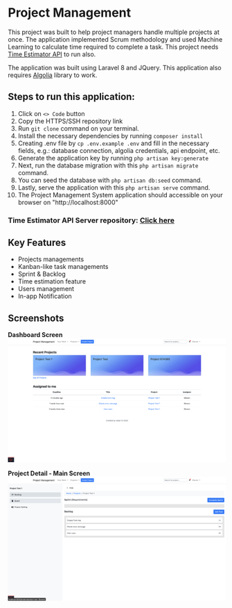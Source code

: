 # Project Management

This project was built to help project managers handle multiple projects at once. The application implemented Scrum methodology and used Machine Learning to calculate time required to complete a task. This project needs [Time Estimator API](https://github.com/stevencibambo/time-estimator-api) to run also.
<br>

The application was built using Laravel 8 and JQuery. This application also requires [Algolia](https://algolia.com) library to work.

## Steps to run this application:

1. Click on `<> Code` button
2. Copy the HTTPS/SSH repository link
3. Run `git clone` command on your terminal.
4. Install the necessary dependencies by running `composer install`
5. Creating .env file by `cp .env.example .env` and fill in the necessary fields, e.g.: database connection, algolia credentials, api endpoint, etc.
6. Generate the application key by running `php artisan key:generate`
7. Next, run the database migration with this `php artisan migrate` command.
8. You can seed the database with `php artisan db:seed` command.
9. Lastly, serve the application with this `php artisan serve` command.
10. The Project Management System application should accessible on your browser on "http://localhost:8000"

### Time Estimator API Server repository: [Click here](https://github.com/stevencibambo/time-estimator-api)

## Key Features

-   Projects managements
-   Kanban-like task managements
-   Sprint & Backlog
-   Time estimation feature
-   Users management
-   In-app Notification

## Screenshots

**Dashboard Screen**
![Dashboard Screen](./documentation-images/dashboard.png)

**Project Detail - Main Screen**
![Project Detail - Main Screen](./documentation-images/project.png)
